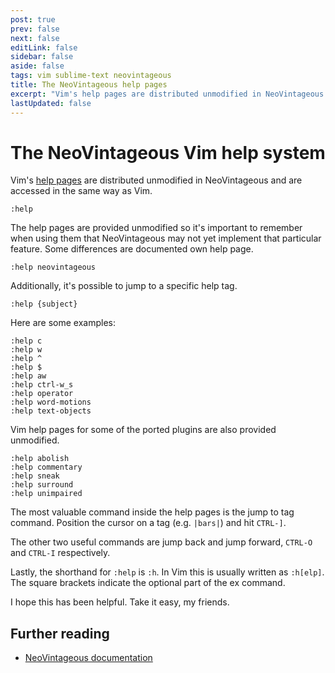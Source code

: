 ```yaml
---
post: true
prev: false
next: false
editLink: false
sidebar: false
aside: false
tags: vim sublime-text neovintageous
title: The NeoVintageous help pages
excerpt: "Vim's help pages are distributed unmodified in NeoVintageous and are accessed in the same way as Vim. The help pages are provided unmodified so it's important to remember when using them that NeoVintageous may not yet implement that particular feature. Some differences are documented own help page."
lastUpdated: false
---
```


# The NeoVintageous Vim help system

Vim's [help pages](https://vimhelp.org?ref=blog.gerardroche.com) are distributed unmodified in NeoVintageous and are accessed in the same way as Vim.

```vim
:help
```

The help pages are provided unmodified so it's important to remember when using them that NeoVintageous may not yet implement that particular feature. Some differences are documented own help page.

```vim
:help neovintageous
```

Additionally, it's possible to jump to a specific help tag.

```vim
:help {subject}
```

Here are some examples:

```vim
:help c
:help w
:help ^
:help $
:help aw
:help ctrl-w_s
:help operator
:help word-motions
:help text-objects
```

Vim help pages for some of the ported plugins are also provided unmodified.

```vim
:help abolish
:help commentary
:help sneak
:help surround
:help unimpaired
```

The most valuable command inside the help pages is the jump to tag command. Position the cursor on a tag (e.g. `|bars|`) and hit `CTRL-]`.

The other two useful commands are jump back and jump forward, `CTRL-O` and `CTRL-I` respectively.

Lastly, the shorthand for `:help` is `:h`. In Vim this is usually written as `:h[elp]`. The square brackets indicate the optional part of the ex command.

I hope this has been helpful. Take it easy, my friends.

## Further reading

* [NeoVintageous documentation](https://neovintageous.github.io/?ref=blog.gerardroche.com)
